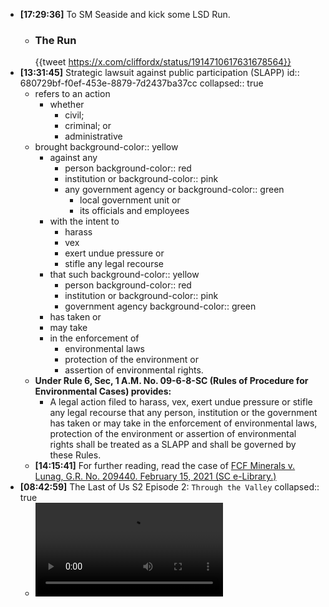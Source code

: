 - **[17:29:36]** To SM Seaside and kick some LSD Run.
	- ### The Run
	  {{tweet https://x.com/cliffordx/status/1914710617631678564}}
- **[13:31:45]** Strategic lawsuit against public participation (SLAPP)
  id:: 680729bf-f0ef-453e-8879-7d2437ba37cc
  collapsed:: true
	- refers to an action
		- whether
			- civil;
			- criminal; or
			- administrative
	- brought
	  background-color:: yellow
		- against any
			- person
			  background-color:: red
			- institution or
			  background-color:: pink
			- any government agency or
			  background-color:: green
				- local government unit or
				- its officials and employees
		- with the intent to
			- harass
			- vex
			- exert undue pressure or
			- stifle any legal recourse
		- that such
		  background-color:: yellow
			- person
			  background-color:: red
			- institution or
			  background-color:: pink
			- government agency
			  background-color:: green
		- has taken or
		- may take
		- in the enforcement of
			- environmental laws
			- protection of the environment or
			- assertion of environmental rights.
	- **Under Rule 6, Sec, 1 A.M. No. 09-6-8-SC (Rules of Procedure for Environmental Cases) provides:**
		- A legal action filed to harass, vex, exert undue pressure or stifle any legal recourse that any person, institution or the government has taken or may take in the enforcement of environmental laws, protection of the environment or assertion of environmental rights shall be treated as a SLAPP and shall be governed by these Rules.
	- **[14:15:41]** For further reading, read the case of [FCF Minerals v. Lunag, G.R. No. 209440. February 15, 2021 (SC e-Library.)](https://elibrary.judiciary.gov.ph/thebookshelf/showdocs/1/67292)
- **[08:42:59]** The Last of Us S2 Episode 2: `Through the Valley`
  collapsed:: true
	- ![IMG_4886.mp4](../assets/IMG_4886_1745283866219_0.mp4)